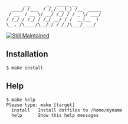            __      __  _____ __
      ____/ /___  / /_/ __(_) /__  _____
     / __  / __ \/ __/ /_/ / / _ \/ ___/
    / /_/ / /_/ / /_/ __/ / /  __(__  )
    \__,_/\____/\__/_/ /_/_/\___/____/


[![Still Maintained](http://stillmaintained.com/Tomohiro/dotfiles.png)](http://stillmaintained.com/Tomohiro/dotfiles)


Installation
--------------------------------------------------------------------------------

    $ make install


Help
--------------------------------------------------------------------------------

    $ make help
    Please type: make [target]
      install   Install dotfiles to /home/myname
      help      Show this help messages
